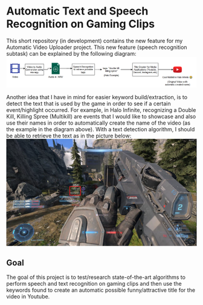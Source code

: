 # Automatic Text and Speech Recognition on Gaming Clips

This short repository (in development) contains the new feature for my Automatic Video Uploader project. This new feature (speech recognition subtask) can be explained by the following diagram: 
![Speech Recognition on Gaming Clips Pipeline](projectDiagram.png)

Another idea that I have in mind for easier keyword build/extraction, is to detect the text that is used by the game in order to see if a certain event/highlight occurred. For example, in Halo Infinite, recognizing a Double Kill, Killing Spree (Multikill) are events that I would like to showcase and also use their names in order to automatically create the name of the video (as the example in the diagram above). With a text detection algorithm, I should be able to retrieve the text as in the picture below:
![Text Recognition (Triple Kill) on Halo Infinite](idea.png)

## Goal

The goal of this project is to test/research state-of-the-art algorithms to perform speech and text recognition on gaming clips and then use the keywords found to create an automatic possible funny/attractive title for the video in Youtube. 